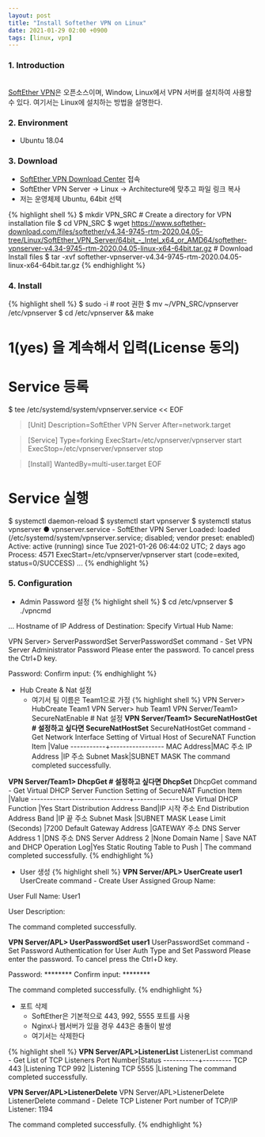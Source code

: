 ```yaml
---
layout: post
title: "Install Softether VPN on Linux"
date: 2021-01-29 02:00 +0900
tags: [linux, vpn]
---
```


### 1. Introduction 
&nbsp;  
[SoftEther VPN](https://www.softether.org/)은 오픈소스이며, Window, Linux에서 VPN 서버를 설치하여 사용할 수 있다. 여기서는 Linux에 설치하는 방법을 설명한다.

### 2. Environment
  * Ubuntu 18.04

### 3. Download
  * [SoftEther VPN Download Center](https://www.softether-download.com/en.aspx?product=softether) 접속
  * SoftEther VPN Server -> Linux -> Architecture에 맞추고 파일 링크 복사
  * 저는 운영체제 Ubuntu, 64bit 선택

{% highlight shell %}
$ mkdir VPN_SRC # Create a directory for VPN installation file
$ cd VPN_SRC
$ wget https://www.softether-download.com/files/softether/v4.34-9745-rtm-2020.04.05-tree/Linux/SoftEther_VPN_Server/64bit_-_Intel_x64_or_AMD64/softether-vpnserver-v4.34-9745-rtm-2020.04.05-linux-x64-64bit.tar.gz # Download Install files
$ tar -xvf softether-vpnserver-v4.34-9745-rtm-2020.04.05-linux-x64-64bit.tar.gz
{% endhighlight %}
  
### 4. Install
{% highlight shell %}
$ sudo -i # root 권한 
$ mv ~/VPN_SRC/vpnserver /etc/vpnserver
$ cd /etc/vpnserver && make
# 1(yes) 을 계속해서 입력(License 동의)

# Service 등록
$ tee /etc/systemd/system/vpnserver.service << EOF
> [Unit]
> Description=SoftEther VPN Server
> After=network.target

> [Service]
> Type=forking
> ExecStart=/etc/vpnserver/vpnserver start
> ExecStop=/etc/vpnserver/vpnserver stop

> [Install]
> WantedBy=multi-user.target
> EOF

# Service 실행
$ systemctl daemon-reload
$ systemctl start vpnserver
$ systemctl status vpnserver
● vpnserver.service - SoftEther VPN Server
   Loaded: loaded (/etc/systemd/system/vpnserver.service; disabled; vendor preset: enabled)
   Active: active (running) since Tue 2021-01-26 06:44:02 UTC; 2 days ago
  Process: 4571 ExecStart=/etc/vpnserver/vpnserver start (code=exited, status=0/SUCCESS)
  ...
{% endhighlight %}

### 5. Configuration
* Admin Password 설정
{% highlight shell %}
$ cd /etc/vpnserver
$ ./vpncmd

... 
Hostname of IP Address of Destination: <Enter>
Specify Virtual Hub Name: <Enter>

VPN Server> ServerPasswordSet
ServerPasswordSet command - Set VPN Server Administrator Password
Please enter the password. To cancel press the Ctrl+D key.

Password: <Password>
Confirm input: <Password>
{% endhighlight %}

* Hub Create & Nat 설정
  * 여기서 팀 이름은 Team1으로 가정
{% highlight shell %}
VPN Server> HubCreate Team1
VPN Server> hub Team1
VPN Server/Team1> SecureNatEnable # Nat 설정
**VPN Server/Team1> SecureNatHostGet # 설정하고 싶다면 SecureNatHostSet**
SecureNatHostGet command - Get Network Interface Setting of Virtual Host of SecureNAT Function
Item       |Value
-----------+-----------------
MAC Address|MAC 주소
IP Address |IP 주소
Subnet Mask|SUBNET MASK
The command completed successfully.

**VPN Server/Team1> DhcpGet # 설정하고 싶다면 DhcpSet**
DhcpGet command - Get Virtual DHCP Server Function Setting of SecureNAT Function
Item                           |Value
-------------------------------+--------------
Use Virtual DHCP Function      |Yes
Start Distribution Address Band|IP 시작 주소
End Distribution Address Band  |IP 끝 주소
Subnet Mask                    |SUBNET MASK 
Lease Limit (Seconds)          |7200
Default Gateway Address        |GATEWAY 주소
DNS Server Address 1           |DNS 주소
DNS Server Address 2           |None
Domain Name                    |
Save NAT and DHCP Operation Log|Yes
Static Routing Table to Push   |
The command completed successfully.
{% endhighlight %}

* User 생성
{% highlight shell %}
**VPN Server/APL> UserCreate user1**
UserCreate command - Create User
Assigned Group Name:

User Full Name: User1

User Description:

The command completed successfully.

**VPN Server/APL> UserPasswordSet user1**
UserPasswordSet command - Set Password Authentication for User Auth Type and Set Password
Please enter the password. To cancel press the Ctrl+D key.

Password: ********
Confirm input: ********


The command completed successfully.
{% endhighlight %}

* 포트 삭제
  * SoftEther은 기본적으로 443, 992, 5555 포트를 사용
  * Nginx나 웹서버가 있을 경우 443은 충돌이 발생
  * 여기서는 삭제한다

{% highlight shell %}
**VPN Server/APL>ListenerList**
ListenerList command - Get List of TCP Listeners
Port Number|Status
-----------+---------
TCP 443    |Listening
TCP 992    |Listening
TCP 5555   |Listening
The command completed successfully.

**VPN Server/APL>ListenerDelete**
VPN Server/APL>ListenerDelete
ListenerDelete command - Delete TCP Listener
Port number of TCP/IP Listener: 1194

The command completed successfully.
{% endhighlight %}